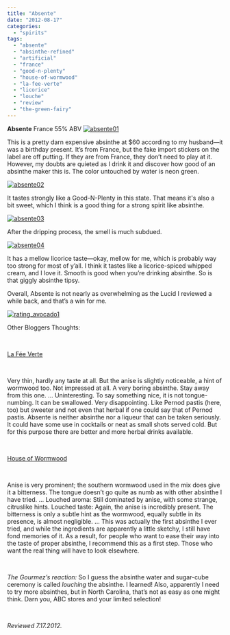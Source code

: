 ```yaml
---
title: "Absente"
date: "2012-08-17"
categories: 
  - "spirits"
tags: 
  - "absente"
  - "absinthe-refined"
  - "artificial"
  - "france"
  - "good-n-plenty"
  - "house-of-wormwood"
  - "la-fee-verte"
  - "licorice"
  - "louche"
  - "review"
  - "the-green-fairy"
---
```


**Absente** France 55% ABV [![](http://s3.amazonaws.com/thegourmez-wpmedia/2012/08/absente01.jpg "absente01")](http://s3.amazonaws.com/thegourmez-wpmedia/2012/08/absente01.jpg)

This is a pretty darn expensive absinthe at $60 according to my husband—it was a birthday present. It’s from France, but the fake import stickers on the label are off putting. If they are from France, they don’t need to play at it. However, my doubts are quieted as I drink it and discover how good of an absinthe maker this is. The color untouched by water is neon green.

[![](http://s3.amazonaws.com/thegourmez-wpmedia/2012/08/absente02.jpg "absente02")](http://s3.amazonaws.com/thegourmez-wpmedia/2012/08/absente02.jpg)

It tastes strongly like a Good-N-Plenty in this state. That means it's also a bit sweet, which I think is a good thing for a strong spirit like absinthe.

[![](http://s3.amazonaws.com/thegourmez-wpmedia/2012/08/absente03.jpg "absente03")](http://s3.amazonaws.com/thegourmez-wpmedia/2012/08/absente03.jpg)

After the dripping process, the smell is much subdued.

[![](http://s3.amazonaws.com/thegourmez-wpmedia/2012/08/absente04.jpg "absente04")](http://s3.amazonaws.com/thegourmez-wpmedia/2012/08/absente04.jpg)

It has a mellow licorice taste—okay, mellow for me, which is probably way too strong for most of y’all. I think it tastes like a licorice-spiced whipped cream, and I love it. Smooth is good when you’re drinking absinthe. So is that giggly absinthe tipsy.

Overall, Absente is not nearly as overwhelming as the Lucid I reviewed a while back, and that’s a win for me.

[![](http://s3.amazonaws.com/thegourmez-wpmedia/2009/02/rating_avocado1.gif "rating_avocado1")](http://s3.amazonaws.com/thegourmez-wpmedia/2009/02/rating_avocado1.gif)

Other Bloggers Thoughts:

 

[La Fée Verte](http://www.feeverte.net/guide/country/france/absente_european_version/)

 

Very thin, hardly any taste at all. But the anise is slightly noticeable, a hint of wormwood too. Not impressed at all. A very boring absinthe. Stay away from this one. … Uninteresting. To say something nice, it is not tongue-numbing. It can be swallowed. Very disappointing. Like Pernod pastis (here, too) but sweeter and not even that herbal if one could say that of Pernod pastis. Absente is neither absinthe nor a liqueur that can be taken seriously. It could have some use in cocktails or neat as small shots served cold. But for this purpose there are better and more herbal drinks available.

 

[House of Wormwood](http://houseofwormwood.wordpress.com/2010/07/06/review-absente-the-pleasant-traitor/)

 

Anise is very prominent; the southern wormwood used in the mix does give it a bitterness. The tongue doesn’t go quite as numb as with other absinthe I have tried. … Louched aroma: Still dominated by anise, with some strange, citruslike hints. Louched taste: Again, the anise is incredibly present. The bitterness is only a subtle hint as the wormwood, equally subtle in its presence, is almost negligible. … This was actually the first absinthe I ever tried, and while the ingredients are apparently a little sketchy, I still have fond memories of it. As a result, for people who want to ease their way into the taste of proper absinthe, I recommend this as a first step. Those who want the real thing will have to look elsewhere.

 

_The Gourmez’s reaction:_ So I guess the absinthe water and sugar-cube ceremony is called _louching_ the absinthe. I learned! Also, apparently I need to try more absinthes, but in North Carolina, that’s not as easy as one might think. Darn you, ABC stores and your limited selection!

 

_Reviewed 7.17.2012._
